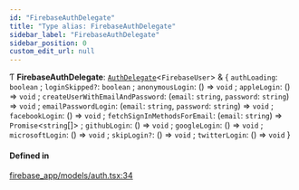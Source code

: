 ```yaml
---
id: "FirebaseAuthDelegate"
title: "Type alias: FirebaseAuthDelegate"
sidebar_label: "FirebaseAuthDelegate"
sidebar_position: 0
custom_edit_url: null
---
```


Ƭ **FirebaseAuthDelegate**: [`AuthDelegate`](AuthDelegate)<`FirebaseUser`\> & { `authLoading`: `boolean` ; `loginSkipped?`: `boolean` ; `anonymousLogin`: () => `void` ; `appleLogin`: () => `void` ; `createUserWithEmailAndPassword`: (`email`: `string`, `password`: `string`) => `void` ; `emailPasswordLogin`: (`email`: `string`, `password`: `string`) => `void` ; `facebookLogin`: () => `void` ; `fetchSignInMethodsForEmail`: (`email`: `string`) => `Promise`<`string`[]\> ; `githubLogin`: () => `void` ; `googleLogin`: () => `void` ; `microsoftLogin`: () => `void` ; `skipLogin?`: () => `void` ; `twitterLogin`: () => `void`  }

#### Defined in

[firebase_app/models/auth.tsx:34](https://github.com/Camberi/firecms/blob/2d60fba/src/firebase_app/models/auth.tsx#L34)
